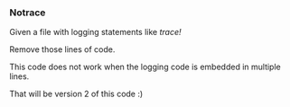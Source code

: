 
### Notrace

Given a file with logging statements like *trace!*

Remove those lines of code.

This code does not work when the logging code is embedded in multiple lines.

That will be version 2 of this code :)
